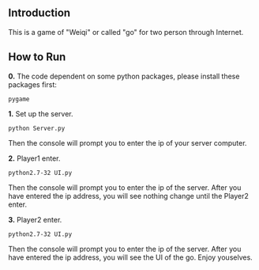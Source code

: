 ## Introduction

This is a game of "Weiqi" or called "go" for two person through Internet.


## How to Run

**0\.** The code dependent on some python packages, please install these packages first:

	pygame 

**1\.** Set up the server.

	python Server.py

Then the console will prompt you to enter the ip of your server computer.

**2\.** Player1 enter.

	python2.7-32 UI.py

Then the console will prompt you to enter the ip of the server. After you have entered the ip address, you will see nothing change until the Player2 enter.

**3\.** Player2 enter.

	python2.7-32 UI.py

Then the console will prompt you to enter the ip of the server. After you have entered the ip address, you will see the UI of the go. Enjoy youselves.


